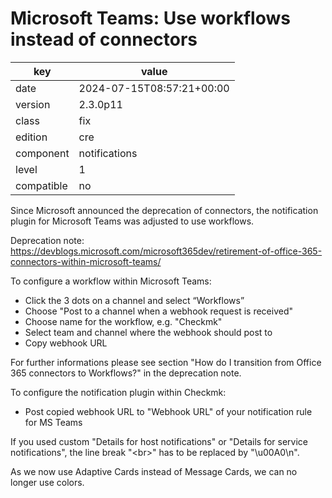 [//]: # (werk v2)
# Microsoft Teams: Use workflows instead of connectors

key        | value
---------- | ---
date       | 2024-07-15T08:57:21+00:00
version    | 2.3.0p11
class      | fix
edition    | cre
component  | notifications
level      | 1
compatible | no

Since Microsoft announced the deprecation of connectors, the notification
plugin for Microsoft Teams was adjusted to use workflows.

Deprecation note:
https://devblogs.microsoft.com/microsoft365dev/retirement-of-office-365-connectors-within-microsoft-teams/

To configure a workflow within Microsoft Teams:

* Click the 3 dots on a channel and select “Workflows”
* Choose "Post to a channel when a webhook request is received"
* Choose name for the workflow, e.g. "Checkmk"
* Select team and channel where the webhook should post to
* Copy webhook URL

For further informations please see section "How do I transition from Office
365 connectors to Workflows?" in the deprecation note.

To configure the notification plugin within Checkmk:

* Post copied webhook URL to "Webhook URL" of your notification rule for MS Teams

If you used custom "Details for host notifications" or "Details for service
notifications", the line break "&lt;br&gt;" has to be replaced by "\\u00A0\\n".

As we now use Adaptive Cards instead of Message Cards, we can no longer use
colors.
